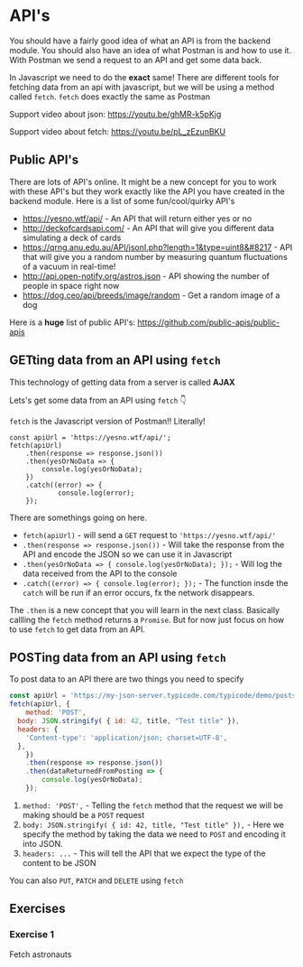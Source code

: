 # API's

You should have a fairly good idea of what an API is from the backend module. You should also have an idea of what Postman is and how to use it. With Postman we send a request to an API and get some data back. 

In Javascript we need to do the **exact** same! There are different tools for fetching data from an api with javascript, but we will be using a method called `fetch`. `fetch` does exactly the same as Postman



Support video about json: https://youtu.be/ghMR-k5pKjg

Support video about fetch: https://youtu.be/pL_zEzunBKU



## Public API's

There are lots of API's online. It might be a new concept for you to work with these API's but they work exactly like the API you have created in the backend module. Here is a list of some fun/cool/quirky API's

- https://yesno.wtf/api/ - An API that will return either yes or no
- http://deckofcardsapi.com/ - An API that will give you different data simulating a deck of cards
- https://qrng.anu.edu.au/API/jsonI.php?length=1&type=uint8&#8217 - API that will give you a random number by measuring quantum fluctuations of a vacuum in real-time!
- http://api.open-notify.org/astros.json - API showing the number of people in space right now
- https://dog.ceo/api/breeds/image/random - Get a random image of a dog

Here is a **huge** list of public API's: https://github.com/public-apis/public-apis



## GETting data from an API using `fetch`

This technology of getting data from a server is called **AJAX**

Lets's get some data from an API using `fetch` 👇

`fetch` is the Javascript version of Postman!! Literally!

```jade
const apiUrl = 'https://yesno.wtf/api/';
fetch(apiUrl)
    .then(response => response.json())
    .then(yesOrNoData => {
        console.log(yesOrNoData);
    })
    .catch((error) => {
    		console.log(error);
    });
```

There are somethings going on here. 

- `fetch(apiUrl)` - will send a `GET` request to `'https://yesno.wtf/api/'`
- `.then(response => response.json())` - Will take the response from the API and encode the JSON so we can use it in Javascript
- `.then(yesOrNoData => {
          console.log(yesOrNoData);
      });` - Will log the data received from the API to the console
- `.catch((error) => {
          console.log(error);
          });` -  The function insde the `catch` will be run if an error occurs, fx the network disappears. 

The `.then` is a new concept that you will learn in the next class. Basically callling the `fetch` method returns a `Promise`. But for now just focus on how to use `fetch` to get data from an API. 



## POSTing data from an API using `fetch`

To post data to an API there are two things you need to specify

```js
const apiUrl = 'https://my-json-server.typicode.com/typicode/demo/posts';
fetch(apiUrl, {
	method: 'POST',
  body: JSON.stringify( { id: 42, title, "Test title" }),
  headers: {
    'Content-type': 'application/json; charset=UTF-8',
  },
	})
    .then(response => response.json())
    .then(dataReturnedFromPosting => {
        console.log(yesOrNoData);
    });
```

1. `method: 'POST',` - Telling the `fetch` method that the request we will be making should be a `POST` request
2. `body: JSON.stringify( { id: 42, title, "Test title" }),` - Here we specify the method by taking the data we need to `POST` and encoding it into JSON. 
3. `headers: ...` - This will tell the API that we expect the type of the content to be JSON



You can also `PUT`, `PATCH` and `DELETE` using `fetch`



## Exercises

### Exercise 1

Fetch astronauts

